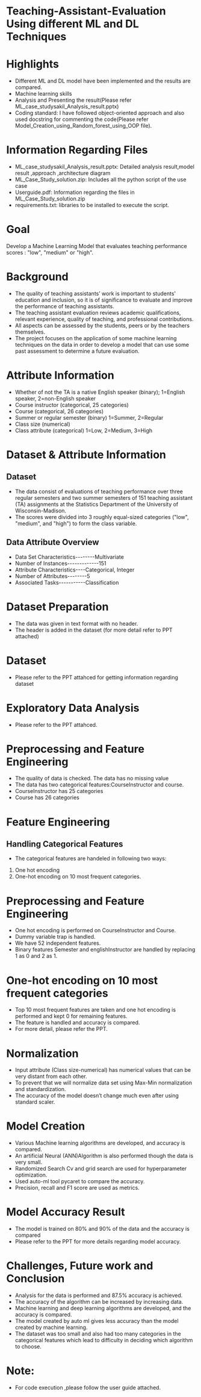 # Teaching-Assistant-Evaluation Using different ML and DL Techniques
# Highlights
* Different ML and DL model have been implemented and the results are compared.
* Machine learning skills
* Analysis and Presenting the result(Please refer ML_case_studysakil_Analysis_result.pptx)
* Coding standard: I have followed object-oriented approach and also used docstring for commenting the code(Please refer Model_Creation_using_Random_forest_using_OOP file).
# Information Regarding Files
* ML_case_studysakil_Analysis_result.pptx: Detailed analysis result,model result ,approach ,architecture diagram
* ML_Case_Study_solution.zip: Includes all the python script of the use case
* Userguide.pdf: Information regarding the files in ML_Case_Study_solution.zip
* requirements.txt: libraries to be installed to execute the script.

# Goal
Develop a Machine Learning Model that evaluates teaching performance scores : "low", "medium" or "high".

# Background
* The quality of teaching assistants’ work is important to students' education and inclusion, so it is of significance to evaluate and improve the performance of teaching assistants.  
* The teaching assistant evaluation reviews academic qualifications, relevant experience, quality of teaching, and professional contributions. 
* All aspects can be assessed by the students, peers or by the teachers themselves. 
* The project focuses on the application of some machine learning techniques on the data in order to develop a model that can use some past assessment to determine a future evaluation.

# Attribute Information
* Whether of not the TA is a native English speaker (binary); 1=English speaker, 2=non-English speaker
* Course instructor (categorical, 25 categories)
* Course (categorical, 26 categories)
* Summer or regular semester (binary) 1=Summer, 2=Regular
*  Class size (numerical)
*  Class attribute (categorical) 1=Low, 2=Medium, 3=High

# Dataset & Attribute Information
## Dataset
* The data consist of evaluations of teaching performance over three regular semesters and two summer semesters of 151 teaching assistant (TA) assignments at the Statistics Department of the University of Wisconsin-Madison.
* The scores were divided into 3 roughly equal-sized categories ("low", "medium", and "high") to form the class variable.

## Data Attribute Overview 
* Data Set Characteristics--------Multivariate
* Number of Instances-------------151
* Attribute Characteristics----Categorical, Integer
* Number of Attributes--------5
* Associated Tasks-----------Classification
# Dataset Preparation
* The data was given in text format with no header.
* The header is added in the dataset (for more detail refer to PPT attached)
# Dataset
* Please refer to the PPT attahced for getting information regarding dataset
# Exploratory Data Analysis
* Please refer to the PPT attahced.
# Preprocessing and Feature Engineering 
* The quality of data is checked. The data has no missing value
* The data has two categorical features:CourseInstructor and course.
* CourseInstructor has 25 categories
* Course has  26 categories
# Feature Engineering
## Handling Categorical Features
* The categorical features are handeled in following two  ways:
1. One hot encoding
2. One-hot encoding on 10 most frequent categories.
# Preprocessing and Feature Engineering 
* One hot encoding is performed on CourseInstructor and Course.
* Dummy variable trap is handled.
* We have 52 independent features.
* Binary features Semester and englishInstructor are handled by replacing 1 as 0 and 2 as 1.
# One-hot encoding on 10 most frequent categories 
* Top 10 most frequent features are taken and one hot encoding is performed and kept 0 for remaining features.
* The feature is handled and accuracy is compared.
* For more detail, please refer the PPT.
# Normalization
* Input attribute (Class size-numerical) has numerical values that can be very distant from each other.
* To prevent that we will normalize data set using Max-Min normalization and standardization.
* The accuracy of the model doesn’t change much even after using standard scaler.
# Model Creation
* Various Machine learning algorithms are developed, and accuracy is compared.
* An artificial Neural (ANN)Algorithm is also performed though the data is very small. 
* Randomized Search Cv and grid search are used for hyperparameter optimization.
* Used auto-ml tool pycaret to compare the accuracy.
* Precision, recall and F1 score are used as metrics.
# Model Accuracy Result
* The model is trained on 80% and 90% of the data and the accuracy is compared
* Please refer to the PPT for more details regarding model accuracy.
# Challenges, Future work and Conclusion
* Analysis for  the data is performed and 87.5% accuracy is achieved. 
* The accuracy of the algorithm can be increased by increasing data.
* Machine learning and deep learning algorithms are developed, and the accuracy is compared. 
* The model created by auto ml gives less accuracy than the model created by machine learning.
* The dataset was too small and also had too many categories in the categorical features which lead to difficulty in deciding which algorithm to choose.

# Note:
* For code execution ,please follow the user guide attached.

